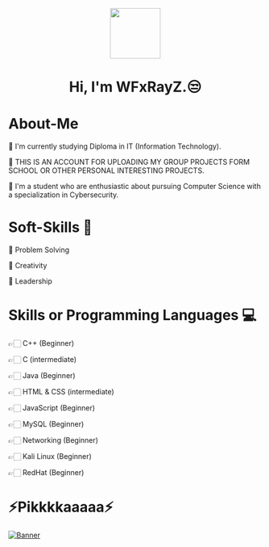 <p align="center"><img align="center" width="100" src="https://user-images.githubusercontent.com/63087888/87461299-8582b900-c60e-11ea-82ff-7a27a51859d0.png"/></p>

<h1 align="center">Hi, I'm WFxRayZ.😒 </h1>

# About-Me 
🍕 I'm currently studying Diploma in IT (Information Technology).

🍕 THIS IS AN ACCOUNT FOR UPLOADING MY GROUP PROJECTS FORM SCHOOL OR OTHER PERSONAL INTERESTING PROJECTS.

🍕 I'm a student who are enthusiastic about pursuing Computer Science with a specialization in Cybersecurity.

# Soft-Skills 🦑
🥩 Problem Solving

🥩 Creativity

🥩 Leadership

# Skills or Programming Languages 💻
👉🏻 C++ (Beginner)

👉🏻 C (intermediate)

👉🏻 Java (Beginner)

👉🏻 HTML & CSS (intermediate)

👉🏻 JavaScript (Beginner)

👉🏻 MySQL (Beginner)

👉🏻 Networking (Beginner)

👉🏻 Kali Linux (Beginner)

👉🏻 RedHat (Beginner)

# ⚡️Pikkkkaaaaa⚡️
<a href="https://www.youtube.com/watch?v=X89JWdJXGiQ"> <img src="https://24.media.tumblr.com/849e1217feafc74c69c52f21d821e4b9/tumblr_mnb08kJqb11rk7jz5o1_500.gif" alt="Banner"> </a>
